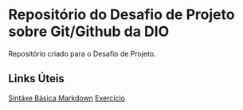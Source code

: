 # Repositório do Desafio de Projeto sobre Git/Github da DIO
Repositório criado para o Desafio de Projeto.

## Links Úteis
[Sintáxe Básica Markdown](https://www.markdownguide.org/basic-syntax/)
[Exercício](https://womakerscode.gitbook.io/desvendando-git-e-github/hands-on/exercicio-2/)
